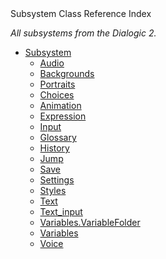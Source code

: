 
<div class="header-banner purple">
<div class="header-label purple">Subsystem Class Reference Index</div>
</div>

*All subsystems from the Dialogic 2.*

- [Subsystem]()
    - [Audio](classes/class_subsystem_audio.md)
    - [Backgrounds](classes/class_subsystem_backgrounds.md)
    - [Portraits](classes/class_subsystem_portraits.md)
    - [Choices](classes/class_subsystem_choices.md)
    - [Animation](classes/class_subsystem_animation.md)
    - [Expression](classes/class_subsystem_expression.md)
    - [Input](classes/class_subsystem_input.md)
    - [Glossary](classes/class_subsystem_glossary.md)
    - [History](classes/class_subsystem_history.md)
    - [Jump](classes/class_subsystem_jump.md)
    - [Save](classes/class_subsystem_save.md)
    - [Settings](classes/class_subsystem_settings.md)
    - [Styles](classes/class_subsystem_styles.md)
    - [Text](classes/class_subsystem_text.md)
    - [Text_input](classes/class_subsystem_text_input.md)
    - [Variables.VariableFolder](classes/class_subsystem_variables.variablefolder.md)
    - [Variables](classes/class_subsystem_variables.md)
    - [Voice](classes/class_subsystem_voice.md)
